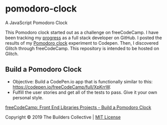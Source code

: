 # pomodoro-clock

A JavaScript Pomodoro Clock

This Pomodoro clock started out as a challenge on freeCodeCamp.
I have been tracking my [progress](https://github.com/bauhouse/freecodecamp-challenges/tree/master/frontend/projects/pomodoro-clock) as a full stack developer on GitHub.
I posted the results of my [Pomodoro clock](https://codepen.io/bauhouse/pen/aKGWvP) experiment to Codepen.
Then, I discovered Glitch through freeCodeCamp. This repository is intended to be hosted on Glitch.

## Build a Pomodoro Clock

- Objective: Build a CodePen.io app that is functionally similar to this: https://codepen.io/freeCodeCamp/full/XpKrrW.
- Fulfill the user stories and get all of the tests to pass. Give it your own personal style.

[freeCodeCamp: Front End Libraries Projects - Build a Pomodoro Clock](https://learn.freecodecamp.org/front-end-libraries/front-end-libraries-projects/build-a-pomodoro-clock)

Copyright © 2019 The Builders Collective | [MIT License](LICENSE)

